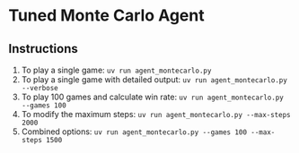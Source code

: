 # Tuned Monte Carlo Agent

## Instructions

1. To play a single game: `uv run agent_montecarlo.py`
2. To play a single game with detailed output: `uv run agent_montecarlo.py --verbose`
3. To play 100 games and calculate win rate: `uv run agent_montecarlo.py --games 100`
4. To modify the maximum steps: `uv run agent_montecarlo.py --max-steps 2000`
5. Combined options: `uv run agent_montecarlo.py --games 100 --max-steps 1500`

